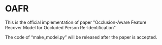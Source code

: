 # OAFR
This is the official implementation of paper "Occlusion-Aware Feature Recover Model for Occluded Person Re-Identification"

The code of “make_model.py” will be released after the paper is accepted.
